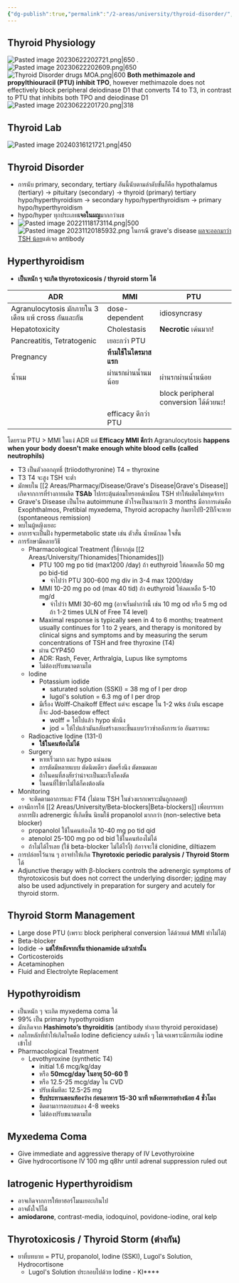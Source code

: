 ```yaml
---
{"dg-publish":true,"permalink":"/2-areas/university/thyroid-disorder/","created":"2022-12-12T18:07:28.262+07:00","updated":"2025-10-06T19:59:11.268+07:00"}
---
```



## Thyroid Physiology

![Pasted image 20230622202721.png|650](/img/user/3%20Resources/Attachment/Pasted%20image%2020230622202721.png)
.![Pasted image 20230622202609.png|650](/img/user/3%20Resources/Attachment/Pasted%20image%2020230622202609.png)
![Thyroid Disorder drugs MOA.png|600](/img/user/3%20Resources/Attachment/Thyroid%20Disorder%20drugs%20MOA.png)
**Both methimazole and propylthiouracil (PTU) inhibit TPO**, however methimazole does not effectively block peripheral deiodinase D1 that converts T4 to T3, in contrast to PTU that inhibits both TPO and deiodinase D1
![Pasted image 20230622201720.png|318](/img/user/3%20Resources/Attachment/Pasted%20image%2020230622201720.png)


## Thyroid Lab

![Pasted image 20240316121721.png|450](/img/user/3%20Resources/Attachment/Pasted%20image%2020240316121721.png)
## Thyroid Disorder
- การนับ primary, secondary, tertiary อันนี้นับตามลำดับขั้นก็คือ
  hypothalamus (tertiary) -> pituitary (secondary) -> thyroid (primary)
tertiary hypo/hyperthyroidism -> secondary hypo/hyperthyroidism -> primary hypo/hyperthyroidism
- hypo/hyper ทุกประเภท**เจอในผญ**มากกว่าผช
- ![Pasted image 20221118173114.png|500](/img/user/3%20Resources/Attachment/Pasted%20image%2020221118173114.png)
![Pasted image 20231120185932.png](/img/user/3%20Resources/Attachment/Pasted%20image%2020231120185932.png)
ในกรณี grave's disease [ผลจะออกมาว่า TSH น้อย](https://www.google.com/url?sa=i&url=https%3A%2F%2Fwww.uspharmacist.com%2Farticle%2Fa-review-of-treatment-options-for-graves-disease&psig=AOvVaw3SYEPd6eTJE8lsjl5Rx7FU&ust=1700790954744000&source=images&cd=vfe&opi=89978449&ved=0CBQQjhxqFwoTCLiwxZeC2YIDFQAAAAAdAAAAABAE)แต่เจอ antibody

## Hyperthyroidism
- **เป็นหนัก ๆ จะเกิด thyrotoxicosis / thyroid storm ได้**

| ADR                                                  | MMI                    | PTU                                    |
| ---------------------------------------------------- | ---------------------- | -------------------------------------- |
| Agranulocytosis มักภายใน 3 เดือน แพ้ cross กันและกัน | dose-dependent         | idiosyncrasy                           |
| Hepatotoxicity                                       | Cholestasis            | **Necrotic** เด่นมาก!                  |
| Pancreatitis, Tetratogenic                           | เยอะกว่า PTU           |                                        |
| Pregnancy                                            | **ห้ามใช้ในไตรมาสแรก** |                                        |
| น้ำนม                                                | ผ่านรกผ่านน้ำนมน้อย    | ผ่านรกผ่านน้ำนน้อย                     |
|                                                      |                        | block peripheral conversion ได้ด้วยนะ! |
|                                                      | efficacy ดีกว่า PTU    |                                        |
โดยรวม PTU > MMI ในแง่ ADR แต่ **Efficacy MMI ดีกว่า**
Agranulocytosis **happens when your body doesn't make enough white blood cells (called neutrophils)**

- T3 เป็นตัวออกฤทธิ์ (triiodothyronine) T4 = thyroxine
- T3 T4 จะสูง TSH จะต่ำ 
- มักพบใน [[2 Areas/Pharmacy/Disease/Grave's Disease\|Grave's Disease]] เกิดจากการที่ร่างกายผลิต **TSAb** ไปกระตุ้นต่อมไทรอยด์เหมือน TSH ทำให้ผลิตไม่หยุดจ้าาา
- Grave's Disease เป็นโรค autoimmune ตัวโรคเป็นนานกว่า 3 months มีอาการเด่นคือ Exophthalmos, Pretibial myxedema, Thyroid acropachy กินยาไปปี-2ปีก็จะหาย (spontaneous remission)
- พบในผู้หญิงเยอะ
- อาการจะเป็นฝั่ง hypermetabolic state เช่น ตัวสั่น น้ำหนักลด ใจสั่น
- การรักษามีหลายวิธี
	- Pharmacological Treatment (ใช้ยากลุ่ม [[2 Areas/University/Thionamides\|Thionamides]])
		- PTU 100 mg po tid (max1200 /day) ถ้า euthyroid ให้ลดเหลือ 50 mg po bid-tid
			- จำไปว่า PTU 300-600 mg div in 3-4 max 1200/day
		- MMI 10-20 mg po od (max 40 tid) ถ้า euthyroid ให้ลดเหลือ 5-10 mg/d
			- จำไปว่า MMI 30-60 mg (อาจเริ่มต่ำกว่านี้ เช่น 10 mg od หรือ 5 mg od ถ้า 1-2 times ULN of Free T4 level)
		- Maximal response is typically seen in 4 to 6 months; treatment usually continues for 1 to 2 years, and therapy is monitored by clinical signs and symptoms and by measuring the serum concentrations of TSH and free thyroxine (T4)
		- ผ่าน CYP450
		- ADR: Rash, Fever, Arthralgia, Lupus like symptoms
		- ไม่ต้องปรับขนาดตามไต
	- Iodine
		- Potassium iodide
			- saturated solution (SSKI) = 38 mg of I per drop
			- lugol's solution = 6.3 mg of I per drop
		- มีเรื่อง Wolff-Chaikoff Effect แต่จะ escape ใน 1-2 wks ถ้ามัน escape ก็จะ Jod-basedow effect
			- wolff = ให้ไปแล้ว hypo พักนึง
			- jod = ให้ไปแล้วมันกลับสร้างเยอะขึ้นแบบว้าวซ่าอลังการเว่อ อันตรายนะ
	- Radioactive Iodine (131-I)
		- **ใช้ในคนท้องไม่ได้**
	- Surgery
		- หายเร็วมาก และ hypo แน่นอน
		- การตัดมีหลายแบบ ตัดนิดเดียว ตัดครึ่งนึง ตัดหมดเลย
		- ถ้าในคนที่สงสัยว่าน่าจะเป็นมะเร็งก็คงตัด
		- ในคนที่ใช้ยาไม่ได้ก็คงต้องตัด
- Monitoring
	- จะติดตามอาการและ FT4 (ไม่ตาม TSH ในช่วงแรกเพราะมันถูกกดอยู่)
- อาจมีการให้ [[2 Areas/University/Beta-blockers\|Beta-blockers]] เพื่อบรรเทาอาการฝั่ง adrenergic ที่เกิดขึ้น นิยมใช้ propanolol มากกว่า (non-selective beta blocker)
	- propanolol ใช้ในคนท้องได้ 10-40 mg po tid qid
	- atenolol 25-100 mg po od bid ใช้ในคนท้องไม่ได้
	- ถ้าไม่ได้ไรเลย (ใช้ beta-blocker ไม่ได้ไรงี้) ก้อาจจะใช้ clonidine, diltiazem
- การปล่อยไว้นาน ๆ อาจทำให้เกิด **Thyrotoxic periodic paralysis / Thyroid Storm** ได้
- Adjunctive therapy with β-blockers controls the adrenergic symptoms of thyrotoxicosis but does not correct the underlying disorder; [iodine](https://accesspharmacy.mhmedical.com/drugs.aspx?GbosID=425051) may also be used adjunctively in preparation for surgery and acutely for thyroid storm.

## Thyroid Storm Management
- Large dose PTU (เพราะ block peripheral conversion ได้ด้วยแต่ MMI ทำไม่ได้)
- Beta-blocker
- Iodide -> **แต่ให้หลังจากเริ่ม thionamide แล้วเท่านั้น**
- Corticosteroids
- Acetaminophen
- Fluid and Electrolyte Replacement
## Hypothyroidism
- เป็นหนัก ๆ จะเกิด myxedema coma ได้
- 99% เป็น primary hypothyroidism
- มักเกิดจาก **Hashimoto’s thyroiditis** (antibody ทำลาย thyroid peroxidase)
- กลไกหลักที่ทำให้เกิดโรคคือ Iodine deficiency แต่หลัง ๆ ไม่เจอเพราะมีการเติม iodine เข้าไป
- Pharmacological Treatment
	- Levothyroxine (synthetic T4)
		- initial 1.6 mcg/kg/day
		- หรือ **50mcg/day ในอายุ 50-60 ปี**
		- หรือ 12.5-25 mcg/day ใน CVD
		- ปรับเพิ่มทีละ 12.5-25 mg
		- **รับประทานตอนท้องว่าง ก่อนอาหาร 15-30 นาที หลังอาหารอย่างน้อย 4 ชั่วโมง**
		- ติดตามการตอบสนอง 4-8 weeks
		- ไม่ต้องปรับขนาดตามไต

## Myxedema Coma
- Give immediate and aggressive therapy of IV Levothyroixine
- Give hydrocortisone IV 100 mg q8hr until adrenal suppression ruled out
## Iatrogenic Hyperthyroidism
- อาจเกิดจากการให้ยาฮอร์โมนเยอะเกินไป
- อาจตั้งใจก็ได้
- **amiodarone**, contrast-media, iodoquinol, povidone-iodine, oral kelp

## Thyrotoxicosis / Thyroid Storm   (ต่างกัน)
- ยาที่บทบาท = PTU, propanolol, Iodine (SSKI), Lugol's Solution, Hydrocortisone
	- Lugol's Solution ประกอบไปด้วย Iodine - KI****